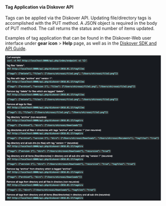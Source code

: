 <p id="tags_application_api"></p>

#### Tag Application via Diskover API

Tags can be applied via the Diskover API. Updating file/directory tags is accomplished with the PUT method. A JSON object is required in the body of PUT method. The call returns the status and number of items updated.

Examples of tag application that can be found in the Diskover-Web user interface under **gear icon** > **Help** page, as well as in the [Diskover SDK and API Guide](https://docs.diskoverdata.com/diskover_dev_guide/#using-the-diskover-web-api).

![Image: API Tags Examples](images/image_tags_autotags_examples_tag_applications.png)
